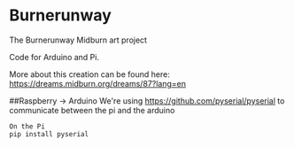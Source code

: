 # Burnerunway
The Burnerunway Midburn art project

Code for Arduino and Pi.

More about this creation can be found here: https://dreams.midburn.org/dreams/87?lang=en

##Raspberry -> Arduino
We're using https://github.com/pyserial/pyserial to communicate between the pi and the arduino

```
On the Pi
pip install pyserial
```